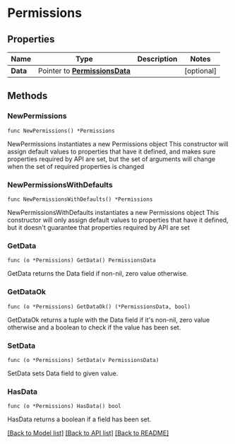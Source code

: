 # Permissions

## Properties

Name | Type | Description | Notes
------------ | ------------- | ------------- | -------------
**Data** | Pointer to [**PermissionsData**](PermissionsData.md) |  | [optional] 

## Methods

### NewPermissions

`func NewPermissions() *Permissions`

NewPermissions instantiates a new Permissions object
This constructor will assign default values to properties that have it defined,
and makes sure properties required by API are set, but the set of arguments
will change when the set of required properties is changed

### NewPermissionsWithDefaults

`func NewPermissionsWithDefaults() *Permissions`

NewPermissionsWithDefaults instantiates a new Permissions object
This constructor will only assign default values to properties that have it defined,
but it doesn't guarantee that properties required by API are set

### GetData

`func (o *Permissions) GetData() PermissionsData`

GetData returns the Data field if non-nil, zero value otherwise.

### GetDataOk

`func (o *Permissions) GetDataOk() (*PermissionsData, bool)`

GetDataOk returns a tuple with the Data field if it's non-nil, zero value otherwise
and a boolean to check if the value has been set.

### SetData

`func (o *Permissions) SetData(v PermissionsData)`

SetData sets Data field to given value.

### HasData

`func (o *Permissions) HasData() bool`

HasData returns a boolean if a field has been set.


[[Back to Model list]](../README.md#documentation-for-models) [[Back to API list]](../README.md#documentation-for-api-endpoints) [[Back to README]](../README.md)


